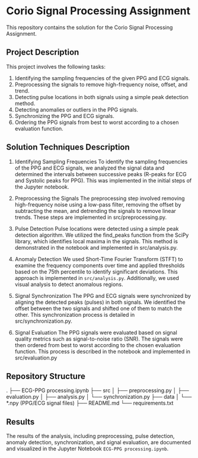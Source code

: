 # Corio Signal Processing Assignment

This repository contains the solution for the Corio Signal Processing Assignment.

## Project Description

This project involves the following tasks:
1. Identifying the sampling frequencies of the given PPG and ECG signals.
2. Preprocessing the signals to remove high-frequency noise, offset, and trend.
3. Detecting pulse locations in both signals using a simple peak detection method.
4. Detecting anomalies or outliers in the PPG signals.
5. Synchronizing the PPG and ECG signals.
6. Ordering the PPG signals from best to worst according to a chosen evaluation function.

## Solution Techniques Description
1. Identifying Sampling Frequencies
To identify the sampling frequencies of the PPG and ECG signals, we analyzed the signal data and determined the intervals between successive peaks (R-peaks for ECG and Systolic peaks for PPG). This was implemented in the initial steps of the Jupyter notebook.

2. Preprocessing the Signals
The preprocessing step involved removing high-frequency noise using a low-pass filter, removing the offset by subtracting the mean, and detrending the signals to remove linear trends. These steps are implemented in src/preprocessing.py.

3. Pulse Detection
Pulse locations were detected using a simple peak detection algorithm. We utilized the find_peaks function from the SciPy library, which identifies local maxima in the signals. This method is demonstrated in the notebook and implemented in src/analysis.py.

4. Anomaly Detection
We used Short-Time Fourier Transform (STFT) to examine the frequency components over time and applied thresholds based on the 75th percentile to identify significant deviations. This approach is implemented in `src/analysis.py`. Additionally, we used visual analysis to detect anomalous regions.


5. Signal Synchronization
The PPG and ECG signals were synchronized by aligning the detected peaks (pulses) in both signals. We identified the offset between the two signals and shifted one of them to match the other. This synchronization process is detailed in src/synchronization.py.

6. Signal Evaluation
The PPG signals were evaluated based on signal quality metrics such as signal-to-noise ratio (SNR). The signals were then ordered from best to worst according to the chosen evaluation function. This process is described in the notebook and implemented in src/evaluation.py

## Repository Structure

.
├── ECG-PPG processing.ipynb
├── src
│   ├── preprocessing.py
│   ├── evaluation.py
│   ├── analysis.py
│   └── synchronization.py
├── data
│   └── *.npy (PPG/ECG signal files)
├── README.md
└── requirements.txt

## Results

The results of the analysis, including preprocessing, pulse detection, anomaly detection, synchronization, and signal evaluation, are documented and visualized in the Jupyter Notebook `ECG-PPG processing.ipynb`.

